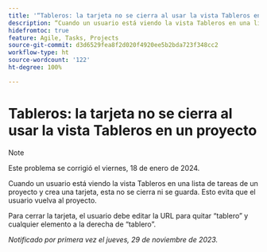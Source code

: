 ```yaml
---
title: '“Tableros: la tarjeta no se cierra al usar la vista Tableros en un proyecto”'
description: “Cuando un usuario está viendo la vista Tableros en una lista de tareas de un proyecto y crea una tarjeta, esta no se cierra ni se guarda. Esto evita que el usuario vuelva al proyecto.”
hidefromtoc: true
feature: Agile, Tasks, Projects
source-git-commit: d3d6529fea8f2d020f4920ee5b2bda723f348cc2
workflow-type: ht
source-wordcount: '122'
ht-degree: 100%

---
```



# Tableros: la tarjeta no se cierra al usar la vista Tableros en un proyecto

>[!NOTE]
>
>Este problema se corrigió el viernes, 18 de enero de 2024.

Cuando un usuario está viendo la vista Tableros en una lista de tareas de un proyecto y crea una tarjeta, esta no se cierra ni se guarda. Esto evita que el usuario vuelva al proyecto.

Para cerrar la tarjeta, el usuario debe editar la URL para quitar “tablero” y cualquier elemento a la derecha de “tablero”.

_Notificado por primera vez el jueves, 29 de noviembre de 2023._
